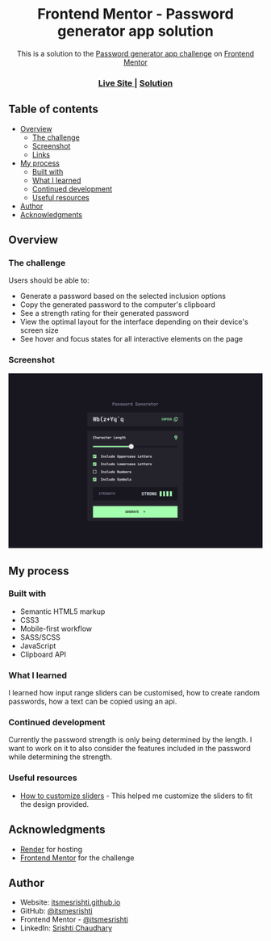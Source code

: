<h1 align="center">Frontend Mentor - Password generator app solution</h1>

<div align="center">This is a solution to the <a href="https://www.frontendmentor.io/challenges/password-generator-app-Mr8CLycqjh">Password generator app challenge</a> on <a href="https://www.frontendmentor.io">Frontend Mentor</a></div>

<div align="center">
  <h3>
    <a href="https://password-generator-srishti.onrender.com/">
      Live Site
    </a>
    <span> | </span>
    <a href="https://github.com/itsmesrishti/fem-js-fundamentals/tree/main/password-generator-app">
      Solution
    </a>
  </h3>
</div>

## Table of contents

- [Overview](#overview)
  - [The challenge](#the-challenge)
  - [Screenshot](#screenshot)
  - [Links](#links)
- [My process](#my-process)
  - [Built with](#built-with)
  - [What I learned](#what-i-learned)
  - [Continued development](#continued-development)
  - [Useful resources](#useful-resources)
- [Author](#author)
- [Acknowledgments](#acknowledgments)

## Overview

### The challenge

Users should be able to:

- Generate a password based on the selected inclusion options
- Copy the generated password to the computer's clipboard
- See a strength rating for their generated password
- View the optimal layout for the interface depending on their device's screen size
- See hover and focus states for all interactive elements on the page

### Screenshot

![](./screenshot.png)


## My process

### Built with

- Semantic HTML5 markup
- CSS3
- Mobile-first workflow
- SASS/SCSS
- JavaScript
- Clipboard API

### What I learned

I learned how input range sliders can be customised, how to create random passwords, how a text can be copied using an api.

### Continued development

Currently the password strength is only being determined by the length. I want to work on it to also consider the features included in the password while determining the strength.

### Useful resources

- [How to customize sliders](https://www.sitepoint.com/css-custom-range-slider/) - This helped me customize the sliders to fit the design provided.

## Acknowledgments

- [Render](https://render.com/) for hosting
- [Frontend Mentor](https://www.frontendmentor.io/) for the challenge

## Author

- Website: [itsmesrishti.github.io](https://{itsmesrishti.github.io/})
- GitHub: [@itsmesrishti](https://{github.com/itsmesrishti})
- Frontend Mentor - [@itsmesrishti](https://www.frontendmentor.io/profile/itsmesrishti)
- LinkedIn: [Srishti Chaudhary](https://{https://www.linkedin.com/in/srishtichaudhary/})